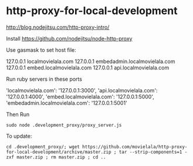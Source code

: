 # http-proxy-for-local-development

http://blog.nodejitsu.com/http-proxy-intro/

Install
https://github.com/nodejitsu/node-http-proxy

Use gasmask to set host file:

127.0.0.1       localmovielala.com
127.0.0.1		embedadmin.localmovielala.com
127.0.0.1 		embed.localmovielala.com
127.0.0.1		api.localmovielala.com


Run ruby servers in these ports

'localmovielala.com': '127.0.0.1:3000',
'api.localmovielala.com': '127.0.0.1:4000',
'embed.localmovielala.com': '127.0.0.1:5000',
'embedadmin.localmovielala.com': '127.0.0.1:5001'

Then Run
```
sudo node .development_proxy/proxy_server.js
```

To update:
```
cd .development_proxy/; wget https://github.com/movielala/http-proxy-for-local-development/archive/master.zip ; tar --strip-components=1 -zxf master.zip ; rm master.zip ; cd ..
```



 
